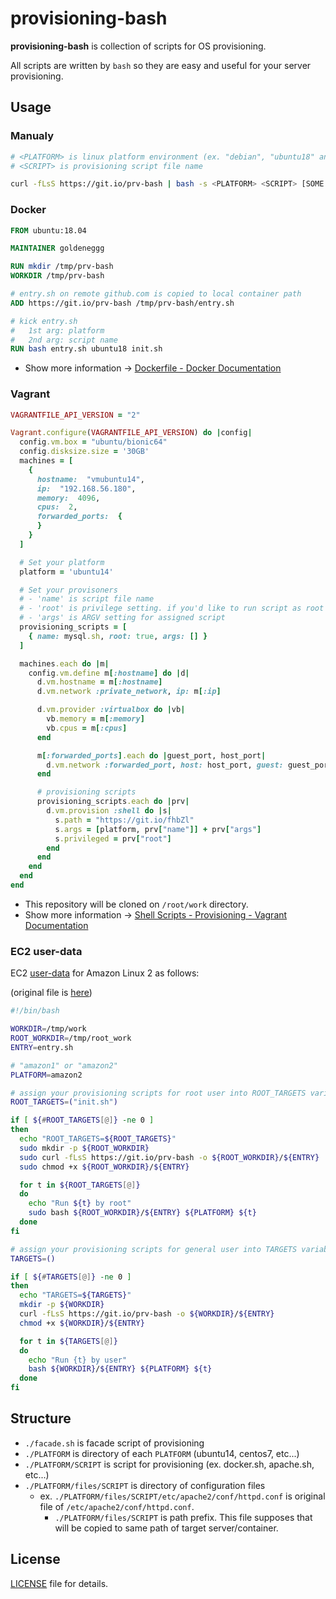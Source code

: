 provisioning-bash
==========
__provisioning-bash__ is collection of scripts for OS provisioning.

All scripts are written by `bash` so they are easy and useful for your server provisioning.


## Usage

### Manualy

```sh
# <PLATFORM> is linux platform environment (ex. "debian", "ubuntu18" and more)
# <SCRIPT> is provisioning script file name

curl -fLsS https://git.io/prv-bash | bash -s <PLATFORM> <SCRIPT> [SOME ARGS...]
```

### Docker

```dockerfile
FROM ubuntu:18.04

MAINTAINER goldeneggg

RUN mkdir /tmp/prv-bash
WORKDIR /tmp/prv-bash

# entry.sh on remote github.com is copied to local container path
ADD https://git.io/prv-bash /tmp/prv-bash/entry.sh

# kick entry.sh
#   1st arg: platform
#   2nd arg: script name
RUN bash entry.sh ubuntu18 init.sh
```

* Show more information -> [Dockerfile - Docker Documentation](https://docs.docker.com/reference/builder/)

### Vagrant

```ruby
VAGRANTFILE_API_VERSION = "2"

Vagrant.configure(VAGRANTFILE_API_VERSION) do |config|
  config.vm.box = "ubuntu/bionic64"
  config.disksize.size = '30GB'
  machines = [
    {
      hostname:  "vmubuntu14",
      ip:  "192.168.56.180",
      memory:  4096,
      cpus:  2,
      forwarded_ports:  {
      }
    }
  ]

  # Set your platform
  platform = 'ubuntu14'

  # Set your provisoners
  # - 'name' is script file name
  # - 'root' is privilege setting. if you'd like to run script as root user, set true
  # - 'args' is ARGV setting for assigned script
  provisioning_scripts = [
    { name: mysql.sh, root: true, args: [] }
  ]

  machines.each do |m|
    config.vm.define m[:hostname] do |d|
      d.vm.hostname = m[:hostname]
      d.vm.network :private_network, ip: m[:ip]

      d.vm.provider :virtualbox do |vb|
        vb.memory = m[:memory]
        vb.cpus = m[:cpus]
      end

      m[:forwarded_ports].each do |guest_port, host_port|
        d.vm.network :forwarded_port, host: host_port, guest: guest_port
      end

      # provisioning scripts
      provisioning_scripts.each do |prv|
        d.vm.provision :shell do |s|
          s.path = "https://git.io/fhbZl"
          s.args = [platform, prv["name"]] + prv["args"]
          s.privileged = prv["root"]
        end
      end
    end
  end
end
```

* This repository will be cloned on `/root/work` directory.
* Show more information -> [Shell Scripts - Provisioning - Vagrant Documentation](https://docs.vagrantup.com/v2/provisioning/shell.html)

### EC2 user-data

EC2 [user-data](https://docs.aws.amazon.com/AWSEC2/latest/UserGuide/user-data.html) for Amazon Linux 2 as follows:

(original file is [here](https://github.com/goldeneggg/provisioning-bash/blob/master/amazon2/user-data.sh))

```sh
#!/bin/bash

WORKDIR=/tmp/work
ROOT_WORKDIR=/tmp/root_work
ENTRY=entry.sh

# "amazon1" or "amazon2"
PLATFORM=amazon2

# assign your provisioning scripts for root user into ROOT_TARGETS variable
ROOT_TARGETS=("init.sh")

if [ ${#ROOT_TARGETS[@]} -ne 0 ]
then
  echo "ROOT_TARGETS=${ROOT_TARGETS}"
  sudo mkdir -p ${ROOT_WORKDIR}
  sudo curl -fLsS https://git.io/prv-bash -o ${ROOT_WORKDIR}/${ENTRY}
  sudo chmod +x ${ROOT_WORKDIR}/${ENTRY}

  for t in ${ROOT_TARGETS[@]}
  do
    echo "Run ${t} by root"
    sudo bash ${ROOT_WORKDIR}/${ENTRY} ${PLATFORM} ${t}
  done
fi

# assign your provisioning scripts for general user into TARGETS variable
TARGETS=()

if [ ${#TARGETS[@]} -ne 0 ]
then
  echo "TARGETS=${TARGETS}"
  mkdir -p ${WORKDIR}
  curl -fLsS https://git.io/prv-bash -o ${WORKDIR}/${ENTRY}
  chmod +x ${WORKDIR}/${ENTRY}

  for t in ${TARGETS[@]}
  do
    echo "Run {t} by user"
    bash ${WORKDIR}/${ENTRY} ${PLATFORM} ${t}
  done
fi
```

## Structure

* `./facade.sh` is facade script of provisioning
* `./PLATFORM` is directory of each `PLATFORM` (ubuntu14, centos7, etc...)
* `./PLATFORM/SCRIPT` is script for provisioning (ex. docker.sh, apache.sh, etc...)
* `./PLATFORM/files/SCRIPT` is directory of configuration files
    * ex. `./PLATFORM/files/SCRIPT/etc/apache2/conf/httpd.conf` is original file of `/etc/apache2/conf/httpd.conf`.
        * `./PLATFORM/files/SCRIPT` is path prefix. This file supposes that will be copied to same path of target server/container.


## License

[LICENSE](LICENSE) file for details.
